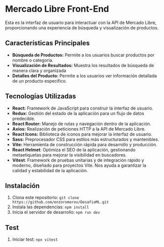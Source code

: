# Mercado Libre Front-End

Esta es la interfaz de usuario para interactuar con la API de Mercado Libre, proporcionando una experiencia de búsqueda y visualización de productos.

## Características Principales

* **Búsqueda de Productos:** Permite a los usuarios buscar productos por nombre o categoría.
* **Visualización de Resultados:** Muestra los resultados de búsqueda de manera clara y organizada
* **Detalles del Producto:** Permite a los usuarios ver información detallada de un producto específico.

## Tecnologías Utilizadas

* **React:** Framework de JavaScript para construir la interfaz de usuario.
* **Redux:** Gestión del estado de la aplicación para un flujo de datos predecible.
* **React Router:** Manejo de rutas y navegación dentro de la aplicación.
* **Axios:** Realización de peticiones HTTP a la API de Mercado Libre.
* **React Icons:** Biblioteca de iconos para mejorar la interfaz de usuario.
* **Sass:** Preprocesador CSS para estilos más estructurados y mantenibles.
* **Vite:** Herramienta de construcción rápida para desarrollo y producción.
* **React Helmet**: Optimiza el SEO de la aplicación, gestionando metaetiquetas para mejorar la visibilidad en buscadores.
* **Vitest**: Framework de pruebas unitarias y de integración rápido y moderno, diseñado para proyectos Vite. Nos ayuda a garantizar la calidad y estabilidad de la aplicación.

## Instalación

1. Clona este repositorio: `git clone https://github.com/enzoromerov/DesafioML.git`
2. Instala las dependencias: `npm install`
3. Inicia el servidor de desarrollo: `npm run dev`

## Test
1. Iniciar test: `npx vitest`



